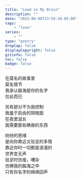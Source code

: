 ```yaml
---
title: "Load in My Brain"
description: ""
date: "2022-08-08T23:59:38-05:00"
tags: 
    - "love"
series: 
    - ""
type: "poetry"
dropCap: false
displayCopyright: false
gitinfo: false
toc: false
badge: false
---
```

在莫名的故事里  
莫名情节  
我承认脑海是你的名字  
仅此而已  

另有部分不为我控制  
我羞于启齿的阴暗面  
在夜里滋长  
我需要那些确凿的东西  

纷纷的思绪  
是向你靠近又驻足的多情  
靠近你时一切都是浪漫的  
世界变无声  
驻足时彷徨，嘈杂  
仿佛我的脑海之中  
只有你名字的绵绵回声
